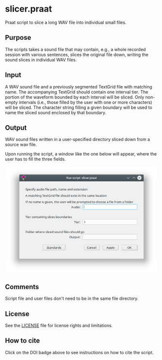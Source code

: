 # slicer.praat

Praat script to slice a long WAV file into individual small files.

## Purpose

The scripts takes a sound file that may contain, e.g., a whole
recorded session with various sentences, slices the original file down,
writing the sound slices in individual WAV files.

## Input
A WAV sound file and a previously segmented TextGrid file with matching
name. The accompanying TextGrid should contain one interval tier. The
portion of the waveform bounded by each interval will be sliced. Only
non-empty intervals (i.e., those filled by the user with one or more
characters) will be sliced. The character string filling a given boundary
will be used to name the sliced sound enclosed by that boundary.
 
## Output
WAV sound files written in a user-specified directory sliced down
from a source wav file.

Upon running the script, a window like the one below will appear, where the user has to fill the three fields.

![Script GUI](figs/script-gui.png)

## Comments
Script file and user files don't need to be in the same file directory.

## License

See the [LICENSE](LICENSE.md) file for license rights and limitations.

## How to cite

Click on the DOI badge above to see instructions on how to cite the script.
